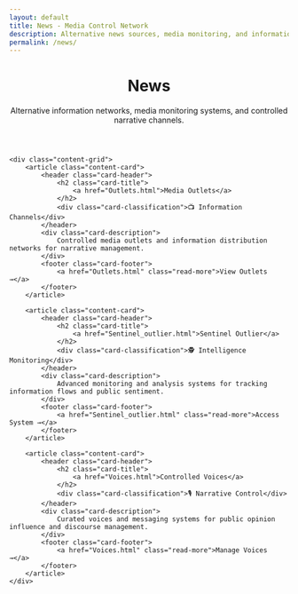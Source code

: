 ```yaml
---
layout: default
title: News - Media Control Network
description: Alternative news sources, media monitoring, and information channels
permalink: /news/
---
```


<link rel="stylesheet" href="{{ '/assets/css/index-pages.css' | relative_url }}">

<div class="index-page">
    <header class="page-header">
        <h1>News</h1>
        <p class="page-description">Alternative information networks, media monitoring systems, and controlled narrative channels.</p>
    </header>

    <div class="content-grid">
        <article class="content-card">
            <header class="card-header">
                <h2 class="card-title">
                    <a href="Outlets.html">Media Outlets</a>
                </h2>
                <div class="card-classification">📺 Information Channels</div>
            </header>
            <div class="card-description">
                Controlled media outlets and information distribution networks for narrative management.
            </div>
            <footer class="card-footer">
                <a href="Outlets.html" class="read-more">View Outlets →</a>
            </footer>
        </article>

        <article class="content-card">
            <header class="card-header">
                <h2 class="card-title">
                    <a href="Sentinel_outlier.html">Sentinel Outlier</a>
                </h2>
                <div class="card-classification">🕵️ Intelligence Monitoring</div>
            </header>
            <div class="card-description">
                Advanced monitoring and analysis systems for tracking information flows and public sentiment.
            </div>
            <footer class="card-footer">
                <a href="Sentinel_outlier.html" class="read-more">Access System →</a>
            </footer>
        </article>

        <article class="content-card">
            <header class="card-header">
                <h2 class="card-title">
                    <a href="Voices.html">Controlled Voices</a>
                </h2>
                <div class="card-classification">🎙️ Narrative Control</div>
            </header>
            <div class="card-description">
                Curated voices and messaging systems for public opinion influence and discourse management.
            </div>
            <footer class="card-footer">
                <a href="Voices.html" class="read-more">Manage Voices →</a>
            </footer>
        </article>
    </div>
</div>
